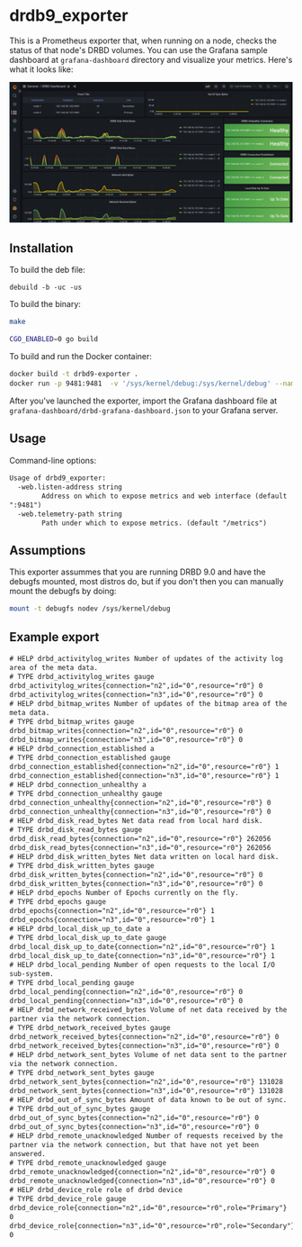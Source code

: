 # drdb9\_exporter

This is a Prometheus exporter that, when running on a node, checks the status
of that node's DRBD volumes. You can use the Grafana sample dashboard at `grafana-dashboard` directory and visualize your metrics.
Here's what it looks like:

![Grafana dashboard](grafana-dashboard/dashboard-image-1.png)

## Installation

To build the deb file:

```
debuild -b -uc -us
```

To build the binary:

```bash
make
```

```bash
CGO_ENABLED=0 go build
```

To build and run the Docker container:

```bash
docker build -t drbd9-exporter .
docker run -p 9481:9481  -v '/sys/kernel/debug:/sys/kernel/debug' --name drbd9-exporter drbd9-exporter
```

After you've launched the exporter, import the Grafana dashboard file at `grafana-dashboard/drbd-grafana-dashboard.json` to your Grafana server.

## Usage

Command-line options:

```plain
Usage of drbd9_exporter:
  -web.listen-address string
    	Address on which to expose metrics and web interface (default ":9481")
  -web.telemetry-path string
    	Path under which to expose metrics. (default "/metrics")
```

## Assumptions

This exporter assummes that you are running DRBD 9.0 and have the 
debugfs mounted, most distros do, but if you don't then you can 
manually mount the debugfs by doing:

```bash
mount -t debugfs nodev /sys/kernel/debug
```

## Example export

```plain
# HELP drbd_activitylog_writes Number of updates of the activity log area of the meta data.
# TYPE drbd_activitylog_writes gauge
drbd_activitylog_writes{connection="n2",id="0",resource="r0"} 0
drbd_activitylog_writes{connection="n3",id="0",resource="r0"} 0
# HELP drbd_bitmap_writes Number of updates of the bitmap area of the meta data.
# TYPE drbd_bitmap_writes gauge
drbd_bitmap_writes{connection="n2",id="0",resource="r0"} 0
drbd_bitmap_writes{connection="n3",id="0",resource="r0"} 0
# HELP drbd_connection_established a
# TYPE drbd_connection_established gauge
drbd_connection_established{connection="n2",id="0",resource="r0"} 1
drbd_connection_established{connection="n3",id="0",resource="r0"} 1
# HELP drbd_connection_unhealthy a
# TYPE drbd_connection_unhealthy gauge
drbd_connection_unhealthy{connection="n2",id="0",resource="r0"} 0
drbd_connection_unhealthy{connection="n3",id="0",resource="r0"} 0
# HELP drbd_disk_read_bytes Net data read from local hard disk.
# TYPE drbd_disk_read_bytes gauge
drbd_disk_read_bytes{connection="n2",id="0",resource="r0"} 262056
drbd_disk_read_bytes{connection="n3",id="0",resource="r0"} 262056
# HELP drbd_disk_written_bytes Net data written on local hard disk.
# TYPE drbd_disk_written_bytes gauge
drbd_disk_written_bytes{connection="n2",id="0",resource="r0"} 0
drbd_disk_written_bytes{connection="n3",id="0",resource="r0"} 0
# HELP drbd_epochs Number of Epochs currently on the fly.
# TYPE drbd_epochs gauge
drbd_epochs{connection="n2",id="0",resource="r0"} 1
drbd_epochs{connection="n3",id="0",resource="r0"} 1
# HELP drbd_local_disk_up_to_date a
# TYPE drbd_local_disk_up_to_date gauge
drbd_local_disk_up_to_date{connection="n2",id="0",resource="r0"} 1
drbd_local_disk_up_to_date{connection="n3",id="0",resource="r0"} 1
# HELP drbd_local_pending Number of open requests to the local I/O sub-system.
# TYPE drbd_local_pending gauge
drbd_local_pending{connection="n2",id="0",resource="r0"} 0
drbd_local_pending{connection="n3",id="0",resource="r0"} 0
# HELP drbd_network_received_bytes Volume of net data received by the partner via the network connection.
# TYPE drbd_network_received_bytes gauge
drbd_network_received_bytes{connection="n2",id="0",resource="r0"} 0
drbd_network_received_bytes{connection="n3",id="0",resource="r0"} 0
# HELP drbd_network_sent_bytes Volume of net data sent to the partner via the network connection.
# TYPE drbd_network_sent_bytes gauge
drbd_network_sent_bytes{connection="n2",id="0",resource="r0"} 131028
drbd_network_sent_bytes{connection="n3",id="0",resource="r0"} 131028
# HELP drbd_out_of_sync_bytes Amount of data known to be out of sync.
# TYPE drbd_out_of_sync_bytes gauge
drbd_out_of_sync_bytes{connection="n2",id="0",resource="r0"} 0
drbd_out_of_sync_bytes{connection="n3",id="0",resource="r0"} 0
# HELP drbd_remote_unacknowledged Number of requests received by the partner via the network connection, but that have not yet been answered.
# TYPE drbd_remote_unacknowledged gauge
drbd_remote_unacknowledged{connection="n2",id="0",resource="r0"} 0
drbd_remote_unacknowledged{connection="n3",id="0",resource="r0"} 0
# HELP drbd_device_role role of drbd device
# TYPE drbd_device_role gauge
drbd_device_role{connection="n2",id="0",resource="r0",role="Primary"} 0
drbd_device_role{connection="n3",id="0",resource="r0",role="Secondary"} 0
```
